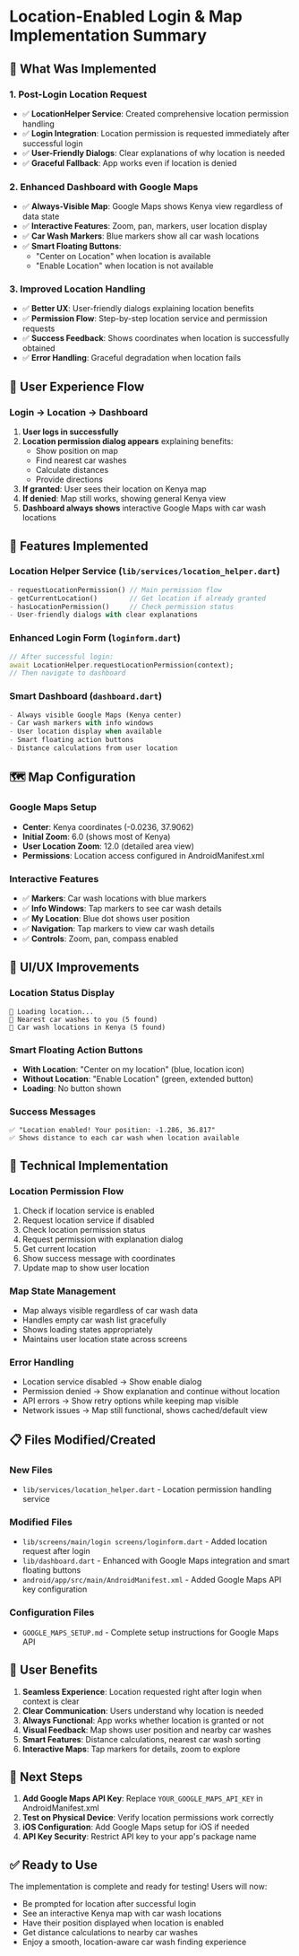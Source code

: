 # Location-Enabled Login & Map Implementation Summary

## 🎯 **What Was Implemented**

### 1. **Post-Login Location Request**
- ✅ **LocationHelper Service**: Created comprehensive location permission handling
- ✅ **Login Integration**: Location permission is requested immediately after successful login
- ✅ **User-Friendly Dialogs**: Clear explanations of why location is needed
- ✅ **Graceful Fallback**: App works even if location is denied

### 2. **Enhanced Dashboard with Google Maps**
- ✅ **Always-Visible Map**: Google Maps shows Kenya view regardless of data state
- ✅ **Interactive Features**: Zoom, pan, markers, user location display
- ✅ **Car Wash Markers**: Blue markers show all car wash locations
- ✅ **Smart Floating Buttons**: 
  - "Center on Location" when location is available
  - "Enable Location" when location is not available

### 3. **Improved Location Handling**
- ✅ **Better UX**: User-friendly dialogs explaining location benefits
- ✅ **Permission Flow**: Step-by-step location service and permission requests
- ✅ **Success Feedback**: Shows coordinates when location is successfully obtained
- ✅ **Error Handling**: Graceful degradation when location fails

## 🚀 **User Experience Flow**

### **Login → Location → Dashboard**
1. **User logs in successfully**
2. **Location permission dialog appears** explaining benefits:
   - Show position on map
   - Find nearest car washes  
   - Calculate distances
   - Provide directions
3. **If granted**: User sees their location on Kenya map
4. **If denied**: Map still works, showing general Kenya view
5. **Dashboard always shows** interactive Google Maps with car wash locations

## 📱 **Features Implemented**

### **Location Helper Service** (`lib/services/location_helper.dart`)
```dart
- requestLocationPermission() // Main permission flow
- getCurrentLocation()        // Get location if already granted
- hasLocationPermission()     // Check permission status
- User-friendly dialogs with clear explanations
```

### **Enhanced Login Form** (`loginform.dart`)
```dart
// After successful login:
await LocationHelper.requestLocationPermission(context);
// Then navigate to dashboard
```

### **Smart Dashboard** (`dashboard.dart`)
```dart
- Always visible Google Maps (Kenya center)
- Car wash markers with info windows
- User location display when available
- Smart floating action buttons
- Distance calculations from user location
```

## 🗺️ **Map Configuration**

### **Google Maps Setup**
- **Center**: Kenya coordinates (-0.0236, 37.9062)
- **Initial Zoom**: 6.0 (shows most of Kenya)
- **User Location Zoom**: 12.0 (detailed area view)
- **Permissions**: Location access configured in AndroidManifest.xml

### **Interactive Features**
- ✅ **Markers**: Car wash locations with blue markers
- ✅ **Info Windows**: Tap markers to see car wash details
- ✅ **My Location**: Blue dot shows user position
- ✅ **Navigation**: Tap markers to view car wash details
- ✅ **Controls**: Zoom, pan, compass enabled

## 🎨 **UI/UX Improvements**

### **Location Status Display**
```
📍 Loading location...
📍 Nearest car washes to you (5 found) 
📍 Car wash locations in Kenya (5 found)
```

### **Smart Floating Action Buttons**
- **With Location**: "Center on my location" (blue, location icon)
- **Without Location**: "Enable Location" (green, extended button)
- **Loading**: No button shown

### **Success Messages**
```
✅ "Location enabled! Your position: -1.286, 36.817"
✅ Shows distance to each car wash when location available
```

## 🔧 **Technical Implementation**

### **Location Permission Flow**
1. Check if location service is enabled
2. Request location service if disabled
3. Check location permission status
4. Request permission with explanation dialog
5. Get current location
6. Show success message with coordinates
7. Update map to show user location

### **Map State Management**
- Map always visible regardless of car wash data
- Handles empty car wash list gracefully
- Shows loading states appropriately
- Maintains user location state across screens

### **Error Handling**
- Location service disabled → Show enable dialog
- Permission denied → Show explanation and continue without location
- API errors → Show retry options while keeping map visible
- Network issues → Map still functional, shows cached/default view

## 📋 **Files Modified/Created**

### **New Files**
- `lib/services/location_helper.dart` - Location permission handling service

### **Modified Files**
- `lib/screens/main/login screens/loginform.dart` - Added location request after login
- `lib/dashboard.dart` - Enhanced with Google Maps integration and smart floating buttons
- `android/app/src/main/AndroidManifest.xml` - Added Google Maps API key configuration

### **Configuration Files**
- `GOOGLE_MAPS_SETUP.md` - Complete setup instructions for Google Maps API

## 🎯 **User Benefits**

1. **Seamless Experience**: Location requested right after login when context is clear
2. **Clear Communication**: Users understand why location is needed
3. **Always Functional**: App works whether location is granted or not
4. **Visual Feedback**: Map shows user position and nearby car washes
5. **Smart Features**: Distance calculations, nearest car wash sorting
6. **Interactive Maps**: Tap markers for details, zoom to explore

## 🚨 **Next Steps**

1. **Add Google Maps API Key**: Replace `YOUR_GOOGLE_MAPS_API_KEY` in AndroidManifest.xml
2. **Test on Physical Device**: Verify location permissions work correctly
3. **iOS Configuration**: Add Google Maps setup for iOS if needed
4. **API Key Security**: Restrict API key to your app's package name

## ✅ **Ready to Use**

The implementation is complete and ready for testing! Users will now:
- Be prompted for location after successful login
- See an interactive Kenya map with car wash locations
- Have their position displayed when location is enabled
- Get distance calculations to nearby car washes
- Enjoy a smooth, location-aware car wash finding experience
